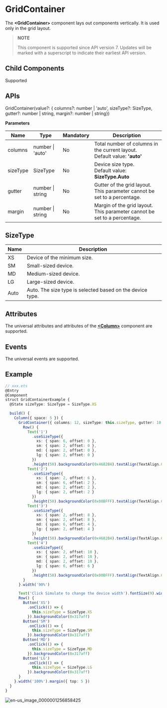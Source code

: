 # GridContainer

The **\<GridContainer>** component lays out components vertically. It is used only in the grid layout.

>  **NOTE**
>
>  This component is supported since API version 7. Updates will be marked with a superscript to indicate their earliest API version.


## Child Components

Supported


## APIs

GridContainer(value?: { columns?: number | 'auto', sizeType?: SizeType, gutter?: number | string, margin?: number | string})

**Parameters**

| Name| Type| Mandatory| Description|
| -------- | -------- | -------- | -------- |
| columns | number \| 'auto' | No| Total number of columns in the current layout.<br>Default value: **'auto'**|
| sizeType | SizeType | No| Device size type.<br>Default value: **SizeType.Auto**|
| gutter | number \| string | No| Gutter of the grid layout. This parameter cannot be set to a percentage. |
| margin | number \| string | No| Margin of the grid layout. This parameter cannot be set to a percentage. |

## SizeType

| Name| Description|
| -------- | -------- |
| XS | Device of the minimum size.|
| SM | Small-sized device.|
| MD | Medium-sized device.|
| LG | Large-sized device.|
| Auto | Auto. The size type is selected based on the device type.|


## Attributes

The universal attributes and attributes of the **[<Column\>](ts-container-column.md#attributes)** component are supported.


## Events

The universal events are supported.


## Example

```ts
// xxx.ets
@Entry
@Component
struct GridContainerExample {
  @State sizeType: SizeType = SizeType.XS

  build() {
    Column({ space: 5 }) {
      GridContainer({ columns: 12, sizeType: this.sizeType, gutter: 10, margin: 20 }) {
        Row() {
          Text('1')
            .useSizeType({
              xs: { span: 6, offset: 0 },
              sm: { span: 2, offset: 0 },
              md: { span: 2, offset: 0 },
              lg: { span: 2, offset: 0 }
            })
            .height(50).backgroundColor(0x4682B4).textAlign(TextAlign.Center)
          Text('2')
            .useSizeType({
              xs: { span: 2, offset: 6 },
              sm: { span: 6, offset: 2 },
              md: { span: 2, offset: 2 },
              lg: { span: 2, offset: 2 }
            })
            .height(50).backgroundColor(0x00BFFF).textAlign(TextAlign.Center)
          Text('3')
            .useSizeType({
              xs: { span: 2, offset: 8 },
              sm: { span: 2, offset: 8 },
              md: { span: 6, offset: 4 },
              lg: { span: 2, offset: 4 }
            })
            .height(50).backgroundColor(0x4682B4).textAlign(TextAlign.Center)
          Text('4')
            .useSizeType({
              xs: { span: 2, offset: 10 },
              sm: { span: 2, offset: 10 },
              md: { span: 2, offset: 10 },
              lg: { span: 6, offset: 6 }
            })
            .height(50).backgroundColor(0x00BFFF).textAlign(TextAlign.Center)
        }
      }.width('90%')

      Text('Click Simulate to change the device width').fontSize(9).width('90%').fontColor(0xCCCCCC)
      Row() {
        Button('XS')
          .onClick(() => {
            this.sizeType = SizeType.XS
          }).backgroundColor(0x317aff)
        Button('SM')
          .onClick(() => {
            this.sizeType = SizeType.SM
          }).backgroundColor(0x317aff)
        Button('MD')
          .onClick(() => {
            this.sizeType = SizeType.MD
          }).backgroundColor(0x317aff)
        Button('LG')
          .onClick(() => {
            this.sizeType = SizeType.LG
          }).backgroundColor(0x317aff)
      }
    }.width('100%').margin({ top: 5 })
  }
}
```

![en-us_image_0000001256858425](figures/en-us_image_0000001256858425.gif)

